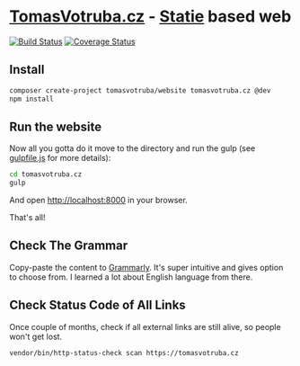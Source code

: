# [TomasVotruba.cz](https://www.tomasvotruba.cz) - [Statie](https://github.com/Symplify/Statie) based web

[![Build Status](https://img.shields.io/travis/TomasVotruba/tomasvotruba.cz/master.svg?style=flat-square)](https://travis-ci.org/TomasVotruba/tomasvotruba.cz)
[![Coverage Status](https://img.shields.io/coveralls/TomasVotruba/tomasvotruba.cz/master.svg?style=flat-square)](https://coveralls.io/github/TomasVotruba/tomasvotruba.cz?branch=master)

## Install

```sh
composer create-project tomasvotruba/website tomasvotruba.cz @dev
npm install
```

## Run the website

Now all you gotta do it move to the directory and run the gulp (see [gulpfile.js](/gulpfile.js) for more details):

```sh
cd tomasvotruba.cz
gulp
```

And open [http://localhost:8000](localhost:8000) in your browser.

That's all!

## Check The Grammar

Copy-paste the content to [Grammarly](https://app.grammarly.com/). It's super intuitive and gives option to choose from. I learned a lot about English language from there.

## Check Status Code of All Links

Once couple of months, check if all external links are still alive, so people won't get lost.

```bash
vendor/bin/http-status-check scan https://tomasvotruba.cz
```
